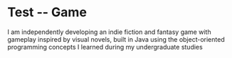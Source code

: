 # Test -- Game
I am independently developing an indie fiction and fantasy game with gameplay inspired by visual novels, built in Java using the object-oriented programming concepts I learned during my undergraduate studies
